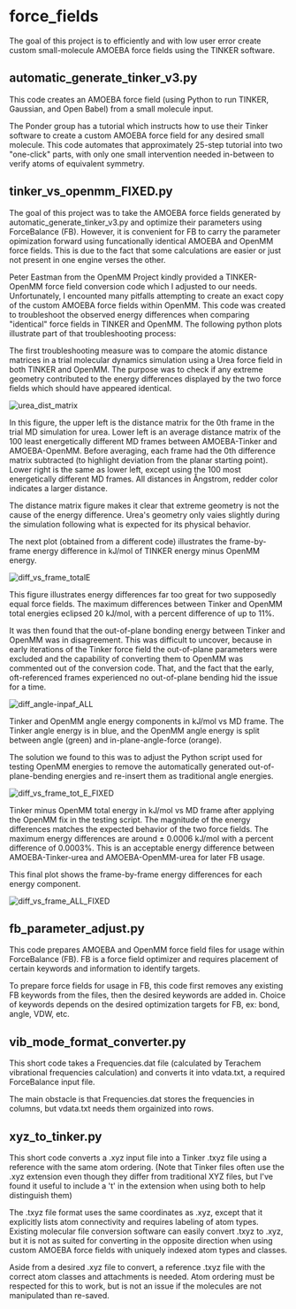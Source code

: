 # force_fields
The goal of this project is to efficiently and with low user error create custom small-molecule AMOEBA force fields using the TINKER software.

## automatic_generate_tinker_v3.py
This code creates an AMOEBA force field (using Python to run TINKER, Gaussian, and Open Babel) from a small molecule input.

The Ponder group has a tutorial which instructs how to use their Tinker software to create a custom AMOEBA force field for any desired small molecule. This code automates that approximately 25-step tutorial into two "one-click" parts, with only one small intervention needed in-between to verify atoms of equivalent symmetry. 

## tinker_vs_openmm_FIXED.py

The goal of this project was to take the AMOEBA force fields generated by automatic_generate_tinker_v3.py and optimize their parameters using ForceBalance (FB). However, it is convenient for FB to carry the parameter opimization forward using funcationally identical AMOEBA and OpenMM force fields. This is due to the fact that some calculations are easier or just not present in one engine verses the other.

Peter Eastman from the OpenMM Project kindly provided a TINKER-OpenMM force field conversion code which I adjusted to our needs. Unfortunately, I encounted many pitfalls attempting to create an exact copy of the custom AMOEBA force fields within OpenMM. This code was created to troubleshoot the observed energy differences when comparing "identical" force fields in TINKER and OpenMM. The following python plots illustrate part of that troubleshooting process:

The first troubleshooting measure was to compare the atomic distance matrices in a trial molecular dynamics simulation using a Urea force field in both TINKER and OpenMM. The purpose was to check if any extreme geometry contributed to the energy differences displayed by the two force fields which should have appeared identical.

![urea_dist_matrix](https://github.com/mehutchi/force_fields/assets/20996215/db751d71-7303-4232-8ae2-cccb95724efc)

In this figure, the upper left is the distance matrix for the 0th frame in the trial MD simulation
for urea. Lower left is an average distance matrix of the 100 least energetically different MD
frames between AMOEBA-Tinker and AMOEBA-OpenMM. Before averaging, each frame
had the 0th difference matrix subtracted (to highlight deviation from the planar starting
point). Lower right is the same as lower left, except using the 100 most energetically different
MD frames. All distances in Ångstrom, redder color indicates a larger distance.

The distance matrix figure makes it clear that extreme geometry is not the cause of the energy difference. Urea's geometry only vaies slightly during the simulation following what is expected for its physical behavior.

The next plot (obtained from a different code) illustrates the frame-by-frame energy difference in kJ/mol of TINKER energy minus OpenMM energy.

![diff_vs_frame_totalE](https://github.com/mehutchi/force_fields/assets/20996215/b70bc041-2b25-465f-ae9a-45707e9fc88c)

This figure illustrates energy differences far too great for two supposedly equal force fields. The maximum differences between Tinker and OpenMM total energies eclipsed 20 kJ/mol, with a percent difference of up to 11%.

It was then found that the out-of-plane bonding energy between Tinker and OpenMM was in disagreement. This was difficult to uncover, because in early iterations of the Tinker force field the out-of-plane parameters were excluded and the capability of converting them to OpenMM was commented out of the conversion code. That, and the fact that the early, oft-referenced frames experienced no out-of-plane bending hid the issue for a time.

![diff_angle-inpaf_ALL](https://github.com/mehutchi/force_fields/assets/20996215/a1ebf2be-12b3-4a71-96c7-7d5013bc5cb8)

Tinker and OpenMM angle energy components in kJ/mol vs MD frame. The Tinker angle energy is in blue, and the OpenMM angle energy is split between angle (green)
and in-plane-angle-force (orange). 

The solution we found to this was to adjust the Python script used for testing OpenMM energies to remove the automatically generated out-of-plane-bending energies and re-insert them as traditional angle energies.

![diff_vs_frame_tot_E_FIXED](https://github.com/mehutchi/force_fields/assets/20996215/af60d030-aa89-48b5-8739-25672c9ecb12)

Tinker minus OpenMM total energy in kJ/mol vs MD frame after applying the OpenMM fix in the testing script. The magnitude of the energy differences matches the expected behavior of the two force fields.  The maximum energy differences are around ± 0.0006 kJ/mol with a percent difference of 0.0003%. This is an acceptable energy difference between AMOEBA-Tinker-urea and AMOEBA-OpenMM-urea for later FB usage.

This final plot shows the frame-by-frame energy differences for each energy component.

![diff_vs_frame_ALL_FIXED](https://github.com/mehutchi/force_fields/assets/20996215/98b0b6eb-089d-417a-95cb-ccc65cbdd74f)

## fb_parameter_adjust.py
This code prepares AMOEBA and OpenMM force field files for usage within ForceBalance (FB). FB is a force field optimizer and requires placement of certain keywords and information to identify targets.

To prepare force fields for usage in FB, this code first removes any existing FB keywords from the files, then the desired keywords are added in. Choice of keywords depends on the desired optimization targets for FB, ex: bond, angle, VDW, etc. 

## vib_mode_format_converter.py
This short code takes a Frequencies.dat file (calculated by Terachem vibrational frequencies calculation) and converts it into vdata.txt, a required ForceBalance input file.

The main obstacle is that Frequencies.dat stores the frequencies in columns, but vdata.txt needs them orgainized into rows.

## xyz_to_tinker.py
This short code converts a .xyz input file into a Tinker .txyz file using a reference with the same atom ordering. (Note that Tinker files often use the .xyz extension even though they differ from traditional XYZ files, but I've found it useful to include a 't' in the extension when using both to help distinguish them)

The .txyz file format uses the same coordinates as .xyz, except that it explicitly lists atom connectivity and requires labeling of atom types. Existing molecular file conversion software can easily convert .txyz to .xyz, but it is not as suited for converting in the opposite direction when using custom AMOEBA force fields with uniquely indexed atom types and classes.

Aside from a desired .xyz file to convert, a reference .txyz file with the correct atom classes and attachments is needed. Atom ordering must be respected for this to work, but is not an issue if the molecules are not manipulated than re-saved.
